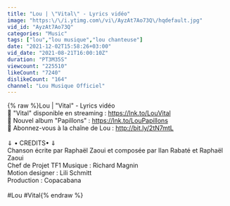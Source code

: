 ```yaml
---
title: "Lou | \"Vital\" - Lyrics vidéo"
image: "https:\/\/i.ytimg.com\/vi\/AyzAt7Ao73Q\/hqdefault.jpg"
vid_id: "AyzAt7Ao73Q"
categories: "Music"
tags: ["lou","lou musique","lou chanteuse"]
date: "2021-12-02T15:58:26+03:00"
vid_date: "2021-08-21T16:00:10Z"
duration: "PT3M35S"
viewcount: "225510"
likeCount: "7240"
dislikeCount: "164"
channel: "Lou Musique Officiel"
---
```

{% raw %}Lou | &quot;Vital&quot; - Lyrics vidéo<br />🎤 &quot;Vital&quot; disponible en streaming : <a rel="nofollow" target="blank" href="https://lnk.to/LouVital">https://lnk.to/LouVital</a><br />🎤 Nouvel album &quot;Papillons&quot; : <a rel="nofollow" target="blank" href="https://lnk.to/LouPapillons">https://lnk.to/LouPapillons</a> <br />🎤 Abonnez-vous à la chaîne de Lou : <a rel="nofollow" target="blank" href="http://bit.ly/2tN7mtL​">http://bit.ly/2tN7mtL​</a><br /><br />⇓ • CREDITS• ⇓<br />Chanson écrite par Raphaël Zaoui et composée par Ilan Rabaté et Raphaël Zaoui<br />Chef de Projet TF1 Musique : Richard Magnin<br />Motion designer : Lili Schmitt <br />Production : Copacabana<br /><br />#Lou #Vital{% endraw %}
